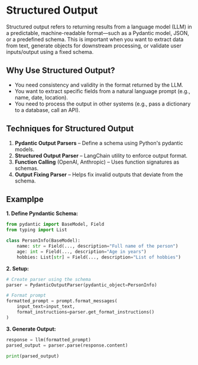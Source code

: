 # Structured Output
Structured output refers to returning results from a language model (LLM) in a predictable, machine-readable format—such as a Pydantic model, JSON, or a predefined schema. This is important when you want to extract data from text, generate objects for downstream processing, or validate user inputs/output using a fixed schema.

## Why Use Structured Output?
- You need consistency and validity in the format returned by the LLM.
- You want to extract specific fields from a natural language prompt (e.g., name, date, location).
- You need to process the output in other systems (e.g., pass a dictionary to a database, call an API).

## Techniques for Structured Output
1. **Pydantic Output Parsers** – Define a schema using Python's pydantic models.
2. **Structured Output Parser** – LangChain utility to enforce output format.
3. **Function Calling** (OpenAI, Anthropic) – Uses function signatures as schemas.
4. **Output Fixing Parser** – Helps fix invalid outputs that deviate from the schema.

## Examplpe
**1. Define Pyndantic Schema:**
```py
from pydantic import BaseModel, Field
from typing import List

class PersonInfo(BaseModel):
    name: str = Field(..., description="Full name of the person")
    age: int = Field(..., description="Age in years")
    hobbies: List[str] = Field(..., description="List of hobbies")
```
**2. Setup:**
```py
# Create parser using the schema
parser = PydanticOutputParser(pydantic_object=PersonInfo)

# Format prompt
formatted_prompt = prompt.format_messages(
    input_text=input_text,
    format_instructions=parser.get_format_instructions()
)
```
**3. Generate Output:**
```py
response = llm(formatted_prompt)
parsed_output = parser.parse(response.content)

print(parsed_output)
```
